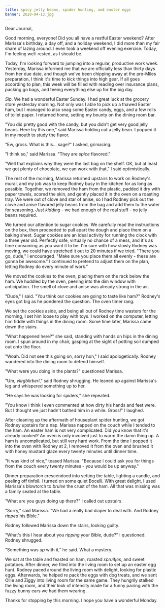```yaml
---
title: spicy jelly beans, spider hunting, and easter eggs
banner: 2020-04-13.jpg
---
```


Dear Journal,

Good morning, everyone!  Did you all have a restful Easter weekend?
After Marissa's birthday, a day off, and a holiday weekend, I did more
than my fair share of lazing around.  I even took a weekend off
evening exercise.  Today, I'm feeling well-rested, as I should be.

Today, I'm looking forward to jumping into a regular, productive work
week.  Yesterday, Marissa informed me that we are officially less than
thirty days from her due date, and though we've been chipping away at
the pre-Miles preparation, I think it's time to kick things into high
gear.  If all goes according to plan, this week will be filled with
reading over insurance plans, packing go bags, and teeing everything
else up for the big day.

_Sip_.  We had a wonderful Easter Sunday.  I had great luck at the
grocery store yesterday morning.  Not only was I able to pick up a
thawed Easter ham, but I managed to also snag some Easter candy, eggs,
and a few rolls of toilet paper.  I returned home, setting my bounty
on the dining room bar.

"You did pretty good with the candy, but you didn't get very good
jelly beans.  Here try this one," said Marissa holding out a jelly
bean.  I popped it in my mouth to study the flavor.

"Ew, gross.  What is this... sage?" I asked, grimacing.

"I think so," said Marissa.  "They are _spice_ flavored."

"Well that explains why they were the last bag on the shelf.  OK, but
at least we got plenty of chocolate, we can work with that," I said
optimistically.

The rest of the morning, Marissa returned upstairs to work on Rodney's
mural, and my job was to keep Rodney busy in the kitchen for as long
as possible.  Together, we removed the ham from the plastic, padded it
dry with paper towels, scored the skin, and gently placed it in the
oven on a roasting tray.  We were out of clove and star of anise, so I
had Rodney pick out the clove and anise flavored jelly beans from the
bag and add them to the water for seasoning.  _Just kidding_ - we had
enough of the real stuff - no jelly beans required.

We turned our attention to sugar cookies.  We carefully read the
instructions on the box, then proceeded to pull apart the dough and
place them on a baking sheet.  Sugar cookies are an ideal activity for
running the clock with a three year old.  Perfectly safe, virtually no
chance of a mess, and it's as time consuming as you want it to be.
I'm sure with how slowly Rodney was moving, we could have stretched it
out to 20 minutes if we tried.  "There you go, dude," I encouraged.
"Make sure you place them all evenly - these are gonna be awesome."  I
continued to pretend to adjust them on the plan, letting Rodney do
every minute of work."

We moved the cookies to the oven, placing them on the rack below the
ham.  We huddled by the oven, peering into the dim window with
anticipation.  The smell of clove and anise was already strong in the
air.

"Dude," I said.  "You think our cookies are going to taste like ham?"
Rodney's eyes got big as he pondered the question.  The oven timer
rang.

We set the cookies aside, and being all out of Rodney time wasters for
the morning, I set him loose to play with toys.  I worked on the
computer, letting him fiddle with things in the dining room.  Some
time later, Marissa came down the stairs.

"What happened here?" she said, standing with hands on hips in the
dining room.  I spun around in my chair, gasping at the sight of
potting soil dumped out onto the floor.

"Woah.  Did not see this going on, sorry hon," I said apologetically.
Rodney wandered into the dining room to defend himself.

"What were you doing in the plants?" questioned Marissa.

"Um, _vlirgblirberl_," said Rodney shrugging.  He leaned up against
Marissa's leg and whispered something up to her.

"He says he was looking for spiders," she repeated.

"You know I think I even commented at how dirty his hands and feet
were.  But I thought we just hadn't bathed him in a while.  Gross!" I
laughed.

After cleaning up the aftermath of houseplant spider hunting, we got
Rodney upstairs for a nap.  Marissa napped on the couch while I tended
to the ham.  An easter ham is not very complicated.  Did you know that
it's already cooked?  An oven is only involved just to warm the damn
thing up.  A ham is uncomplicated, but still very hard work.  From the
time I popped it into the oven with Rodney at 2, I removed it from the
oven and brushed it with honey mustard glaze every twenty minutes
until dinner time.

"It was kind of nice," teased Marissa.  "Because I could ask you for
things from the couch every twenty minutes - you would be up anyway."

Dinner preparation crescendoed into setting the table, lighting a
candle, and peeling off tinfoil.  I turned on some quiet Bocelli.
With great delight, I used Marissa's blowtorch to _brulee_ the crust
of the ham.  All that was missing was a family seated at the table.

"What are you guys doing up there?" I called out upstairs.

"Sorry," said Marissa.  "We had a really bad diaper to deal with.  And
Rodney _ripped_ his Bible."

Rodney followed Marissa down the stairs, looking guilty.

"What's this I hear about you _ripping_ your Bible, dude?" I
questioned.  Rodney shrugged.

"Something was _up_ with it," he said.  What a mystery.

We sat at the table and feasted on ham, roasted _spruitjes_, and sweet
potatoes.  After dinner, we filed into the living room to set up an
easter egg hunt.  Rodney paced around the living room with delight,
looking for plastic eggs.  Afterwards, he helped re pack the eggs with
dog treats, and we sent Ollie and Ziggy into living room for the same
game.  They hungrily stalked the living room, and their look of
intensity made for a funny pairing with the fuzzy bunny ears we had
them wearing.

Thanks for stopping by this morning.  I hope you have a wonderful
Monday.

